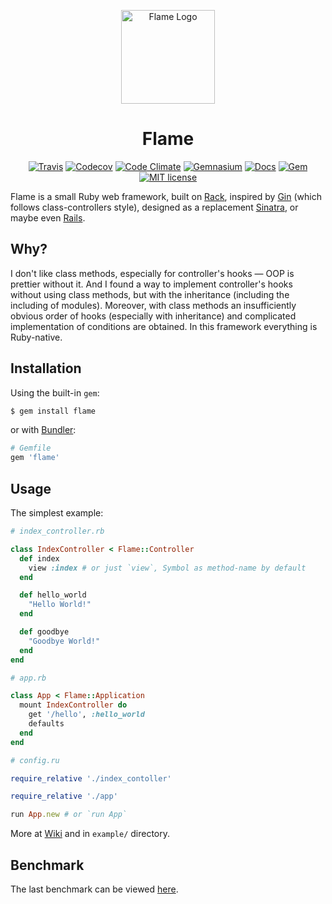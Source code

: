 <p align="center">
	<img src="https://raw.githubusercontent.com/AlexWayfer/flame/master/public/favicon.ico" height="150" alt="Flame Logo" title="Logo from open-source Elusive-Iconfont (https://github.com/reduxframework/elusive-iconfont)" />
</p>

<h1 align="center">Flame</h1>

<p align="center">
	<a href="https://travis-ci.org/AlexWayfer/flame"><img src="https://img.shields.io/travis/AlexWayfer/flame.svg?style=flat-square" alt="Travis" /></a>
	<a href="https://codecov.io/gh/AlexWayfer/flame"><img src="https://img.shields.io/codecov/c/github/AlexWayfer/flame.svg?style=flat-square" alt="Codecov" /></a>
	<a href="https://codeclimate.com/github/AlexWayfer/flame"><img src="https://img.shields.io/codeclimate/maintainability/AlexWayfer/flame.svg?style=flat-square" alt="Code Climate" /></a>
	<a href="https://gemnasium.com/github.com/AlexWayfer/flame"><img src="https://img.shields.io/gemnasium/AlexWayfer/flame.svg?style=flat-square" alt="Gemnasium" /></a>
	<a href="http://inch-ci.org/github/AlexWayfer/flame"><img src="http://inch-ci.org/github/AlexWayfer/flame.svg?branch=master&style=flat-square" alt="Docs" /></a>
	<a href="https://rubygems.org/gems/flame"><img src="https://img.shields.io/gem/v/flame.svg?style=flat-square" alt="Gem" /></a>
	<a href="https://github.com/AlexWayfer/flame/blob/master/LICENSE"><img src="https://img.shields.io/github/license/mashape/apistatus.svg?style=flat-square" alt="MIT license" /></a>
</p>

Flame is a small Ruby web framework,
built on [Rack](https://github.com/rack/rack),
inspired by [Gin](https://github.com/jcasts/gin)
(which follows class-controllers style),
designed as a replacement [Sinatra](https://github.com/sinatra/sinatra),
or maybe even [Rails](https://github.com/rails/rails).

## Why?

I don't like class methods, especially for controller's hooks — OOP is prettier without it. And I found a way to implement controller's hooks without using class methods, but with the inheritance (including the including of modules). Moreover, with class methods an insufficiently obvious order of hooks (especially with inheritance) and complicated implementation of conditions are obtained. In this framework everything is Ruby-native.

## Installation

Using the built-in `gem`:

```bash
$ gem install flame
```

or with [Bundler](http://bundler.io/):

```ruby
# Gemfile
gem 'flame'
```

## Usage

The simplest example:

```ruby
# index_controller.rb

class IndexController < Flame::Controller
  def index
    view :index # or just `view`, Symbol as method-name by default
  end

  def hello_world
    "Hello World!"
  end

  def goodbye
    "Goodbye World!"
  end
end

# app.rb

class App < Flame::Application
  mount IndexController do
    get '/hello', :hello_world
    defaults
  end
end

# config.ru

require_relative './index_contoller'

require_relative './app'

run App.new # or `run App`
```

More at [Wiki](https://github.com/AlexWayfer/flame/wiki) and in `example/` directory.

## Benchmark

The last benchmark can be viewed [here](https://github.com/luislavena/bench-micro).
